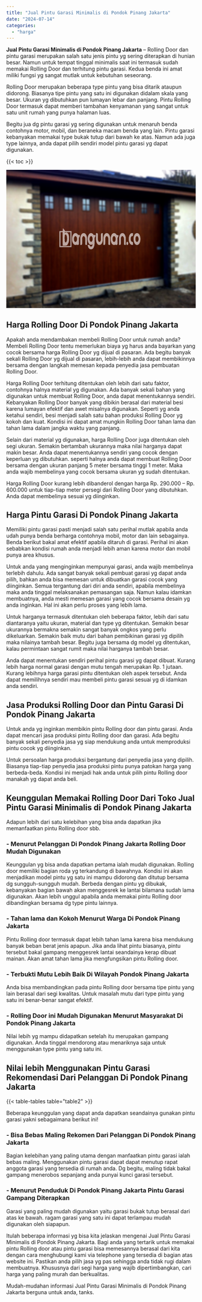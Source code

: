 ```yaml
---
title: "Jual Pintu Garasi Minimalis di Pondok Pinang Jakarta"
date: "2024-07-14"
categories: 
  - "harga"
---
```


**Jual Pintu Garasi Minimalis di Pondok Pinang Jakarta** – Rolling Door dan pintu garasi merupakan salah satu jenis pintu yg sering diterapkan di hunian besar. Namun untuk tempat tinggal minimalis saat ini termasuk sudah memakai Rolling Door dan terhitung pintu garasi. Kedua benda ini amat miliki fungsi yg sangat mutlak untuk kebutuhan seseorang.

Rolling Door merupakan beberapa type pintu yang bisa ditarik ataupun didorong. Biasanya tipe pintu yang satu ini digunakan didalam skala yang besar. Ukuran yg dibutuhkan pun lumayan lebar dan panjang. Pintu Rolling Door termasuk dapat memberi tambahan kenyamanan yang sangat untuk satu unit rumah yang punya halaman luas.

Begitu jua dg pintu garasi yg sering digunakan untuk menaruh benda contohnya motor, mobil, dan beraneka macam benda yang lain. Pintu garasi kebanyakan memakai type bukak tutup dari bawah ke atas. Namun ada juga type lainnya, anda dapat pilih sendiri model pintu garasi yg dapat digunakan.

{{< toc >}}

![Jual Pintu Garasi Minimalis di Pondok Pinang Jakarta](/images/pintu-garasi-60.png)

## Harga Rolling Door Di Pondok Pinang Jakarta

Apakah anda mendambakan membeli Rolling Door untuk rumah anda? Membeli Rolling Door tentu memerlukan biaya yg harus anda bayarkan yang cocok bersama harga Rolling Door yg dijual di pasaran. Ada begitu banyak sekali Rolling Door yg dijual di pasaran, lebih-lebih anda dapat membikinnya bersama dengan langkah memesan kepada penyedia jasa pembuatan Rolling Door.

Harga Rolling Door terhitung ditentukan oleh lebih dari satu faktor, contohnya halnya material yg digunakan. Ada banyak sekali bahan yang digunakan untuk membuat Rolling Door, anda dapat menentukannya sendiri. Kebanyakan Rolling Door banyak yang dibikin berasal dari material besi karena lumayan efektif dan awet misalnya digunakan. Seperti yg anda ketahui sendiri, besi menjadi salah satu bahan produksi Rolling Door yg kokoh dan kuat. Kondisi ini dapat amat mungkin Rolling Door tahan lama dan tahan lama dalam jangka waktu yang panjang.

Selain dari material yg digunakan, harga Rolling Door juga ditentukan oleh segi ukuran. Semakin bertambah ukurannya maka nilai harganya dapat makin besar. Anda dapat menentukannya sendiri yang cocok dengan keperluan yg dibutuhkan. seperti halnya anda dapat membuat Rolling Door bersama dengan ukuran panjang 5 meter bersama tinggi 1 meter. Maka anda wajib membelinya yang cocok bersama ukuran yg sudah ditentukan.

Harga Rolling Door kurang lebih dibanderol dengan harga Rp. 290.000 – Rp. 600.000 untuk tiap-tiap meter persegi dari Rolling Door yang dibutuhkan. Anda dapat membelinya sesuai yg diinginkan.

## Harga Pintu Garasi Di Pondok Pinang Jakarta

Memiliki pintu garasi pasti menjadi salah satu perihal mutlak apabila anda udah punya benda berharga contohnya mobil, motor dan lain sebagainya. Benda berikut bakal amat efektif apabila ditaruh di garasi. Perihal ini akan sebabkan kondisi rumah anda menjadi lebih aman karena motor dan mobil punya area khusus.

Untuk anda yang menginginkan mempunyai garasi, anda wajib membelinya terlebih dahulu. Ada sangat banyak sekali pembuat garasi yg dapat anda pilih, bahkan anda bisa memesan untuk dibuatkan garasi cocok yang diinginkan. Semua tergantung dari diri anda sendiri, apabila membelinya maka anda tinggal melaksanakan pemasangan saja. Namun kalau idamkan membuatnya, anda mesti memesan garasi yang cocok bersama desain yg anda inginkan. Hal ini akan perlu proses yang lebih lama.

Untuk harganya termasuk ditentukan oleh beberapa faktor, lebih dari satu diantaranya yaitu ukuran, material dan type yg ditentukan. Semakin besar ukurannya bermakna semakin sangat banyak ongkos yang perlu dikeluarkan. Semakin baik mutu dari bahan pembikinan garasi yg dipilih maka nilainya tambah besar. Begitu juga bersama dg model yg ditentukan, kalau permintaan sangat rumit maka nilai harganya tambah besar.

Anda dapat menentukan sendiri perihal pintu garasi yg dapat dibuat. Kurang lebih harga normal garasi dengan mutu tengah merupakan Rp. 1 jutaan. Kurang lebihnya harga garasi pintu ditentukan oleh aspek tersebut. Anda dapat memilihnya sendiri mau membeli pintu garasi sesuai yg di idamkan anda sendiri.

## Jasa Produksi Rolling Door dan Pintu Garasi Di Pondok Pinang Jakarta

Untuk anda yg inginkan membikin pintu Rolling door dan pintu garasi. Anda dapat mencari jasa produksi pintu Rolling door dan garasi. Ada begitu banyak sekali penyedia jasa yg siap mendukung anda untuk memproduksi pintu cocok yg diinginkan.

Untuk persoalan harga produksi bergantung dari penyedia jasa yang dipilih. Biasanya tiap-tiap penyedia jasa produksi pintu punya patokan harga yang berbeda-beda. Kondisi ini menjadi hak anda untuk pilih pintu Rolling door manakah yg dapat anda beli.

## Keunggulan Memakai Rolling Door Dari Toko Jual Pintu Garasi Minimalis di Pondok Pinang Jakarta

Adapun lebih dari satu kelebihan yang bisa anda dapatkan jika memanfaatkan pintu Rolling door sbb.

### \- Menurut Pelanggan Di Pondok Pinang Jakarta Rolling Door Mudah Digunakan

Keunggulan yg bisa anda dapatkan pertama ialah mudah digunakan. Rolling door memiliki bagian roda yg terkandung di bawahnya. Kondisi ini akan menjadikan model pintu yg satu ini mampu didorong dan ditutup bersama dg sungguh-sungguh mudah. Berbeda dengan pintu yg dibukak, kebanyakan bagian bawah akan menggesrek ke lantai bilamana sudah lama digunakan. Akan lebih unggul apabila anda memakai pintu Rolling door dibandingkan bersama dg type pintu lainnya.

### \- Tahan lama dan Kokoh Menurut Warga Di Pondok Pinang Jakarta

Pintu Rolling door termasuk dapat lebih tahan lama karena bisa mendukung banyak beban berat jenis apapun. Jika anda lihat pintu biasanya, pintu tersebut bakal gampang menggesrek lantai seandainya kerap dibuat mainan. Akan amat tahan lama jika mengfungsikan pintu Rolling door.

### \- Terbukti Mutu Lebih Baik Di Wilayah Pondok Pinang Jakarta

Anda bisa membandingkan pada pintu Rolling door bersama tipe pintu yang lain berasal dari segi kwalitas. Untuk masalah mutu dari type pintu yang satu ini benar-benar sangat efektif.

### \- Rolling Door ini Mudah Digunakan Menurut Masyarakat Di Pondok Pinang Jakarta

Nilai lebih yg mampu didapatkan setelah itu merupakan gampang digunakan. Anda tinggal mendorong atau menariknya saja untuk menggunakan type pintu yang satu ini.

## Nilai lebih Menggunakan Pintu Garasi Rekomendasi Dari Pelanggan Di Pondok Pinang Jakarta

{{< table-tables table="table2" >}}

Beberapa keunggulan yang dapat anda dapatkan seandainya gunakan pintu garasi yakni sebagaimana berikut ini!

### \- Bisa Bebas Maling Rekomen Dari Pelanggan Di Pondok Pinang Jakarta

Bagian kelebihan yang paling utama dengan manfaatkan pintu garasi ialah bebas maling. Menggunakan pintu garasi dapat dapat menutup rapat anggota garasi yang tersedia di rumah anda. Dg begitu, maling tidak bakal gampang menerobos sepanjang anda punyai kunci garasi tersebut.

### \- Menurut Penduduk Di Pondok Pinang Jakarta Pintu Garasi Gampang Diterapkan

Garasi yang paling mudah digunakan yaitu garasi bukak tutup berasal dari atas ke bawah. ragam garasi yang satu ini dapat terlampau mudah digunakan oleh siapapun.

Itulah beberapa informasi yg bisa kita jelaskan mengenai Jual Pintu Garasi Minimalis di Pondok Pinang Jakarta. Bagi anda yang tertarik untuk memakai pintu Rolling door atau pintu garasi bisa memesannya berasal dari kita dengan cara menghubungi kami via telephone yang tersedia di bagian atas website ini. Pastikan anda pilih jasa yg pas sehingga anda tidak rugi dalam membuatnya. Khususnya dari segi harga yang wajib dipertimbangkan, cari harga yang paling murah dan berkualitas.

Mudah-mudahan informasi Jual Pintu Garasi Minimalis di Pondok Pinang Jakarta berguna untuk anda, tanks.
